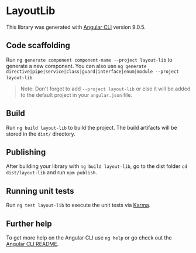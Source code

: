 # LayoutLib

This library was generated with [Angular CLI](https://github.com/angular/angular-cli) version 9.0.5.

## Code scaffolding

Run `ng generate component component-name --project layout-lib` to generate a new component. You can also use `ng generate directive|pipe|service|class|guard|interface|enum|module --project layout-lib`.
> Note: Don't forget to add `--project layout-lib` or else it will be added to the default project in your `angular.json` file. 

## Build

Run `ng build layout-lib` to build the project. The build artifacts will be stored in the `dist/` directory.

## Publishing

After building your library with `ng build layout-lib`, go to the dist folder `cd dist/layout-lib` and run `npm publish`.

## Running unit tests

Run `ng test layout-lib` to execute the unit tests via [Karma](https://karma-runner.github.io).

## Further help

To get more help on the Angular CLI use `ng help` or go check out the [Angular CLI README](https://github.com/angular/angular-cli/blob/master/README.md).
